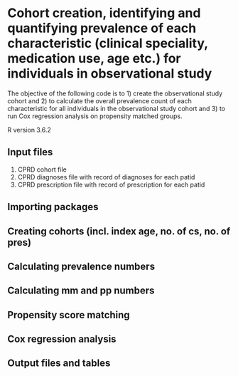 # Cohort creation, identifying and quantifying prevalence of each characteristic (clinical speciality, medication use, age etc.) for individuals in observational study

The objective of the following code is to 1) create the observational study cohort and 2) to calculate the overall prevalence count of each characteristic for all individuals in the observational study cohort and 3) to run Cox regression analysis on propensity matched groups.

R version 3.6.2

## Input files
 1) CPRD cohort file
 2) CPRD diagnoses file with record of diagnoses for each patid
 3) CPRD prescription file with record of prescription for each patid 

## Importing packages 

## Creating cohorts (incl. index age, no. of cs, no. of pres)

## Calculating prevalence numbers 

## Calculating mm and pp numbers 

## Propensity score matching 

## Cox regression analysis 

## Output files and tables 



